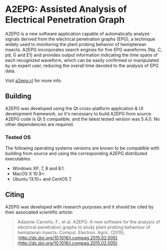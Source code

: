 A2EPG: Assisted Analysis of Electrical Penetration Graph
========================================================
A2EPG is a new software application capable of automatically analyze signals derived from the electrical penetration graphs (EPG), a technique widely used to monitoring the plant probing behavior of hemipterean insects. A2EPG incorporates search engines for five EPG waveforms (Np, C, pd, G and E1) and provides output information indicating the time spans of each recognized waveform, which can be easily confirmed or manipulated by an expert user, reducing the overall time devoted to the analysis of EPG data.

Visit [a2epg.cl](http://a2epg.cl) for more info.

Building
--------
A2EPG was developed using the Qt cross-platform application & UI development framework, so it's necessary to build A2EPG from source. A2EPG code is Qt 5 compatible, and the latest tested version was 5.4.0. No other dependencies are required.

### Tested OS
The following operating systems versions are known to be compatible with building from source and using the corresponding A2EPG distributed executables.

* Windows XP, 7, 8 and 8.1.
* MacOS X 10.9+.
* Ubuntu 13.10+ and CentOS 7.

Citing
-------
A2EPG was developed with research purposes and it should be cited by their associated scientific article:

> Adasme-Carreño, F., et al. A2EPG: A new software for the analysis of electrical penetration graphs to study plant probing behaviour of hemipteran insects. Comput. Electron. Agric. (2015), [http://dx.doi.org/10.1016/j.compag.2015.02.005](http://dx.doi.org/10.1016/j.compag.2015.02.005).
